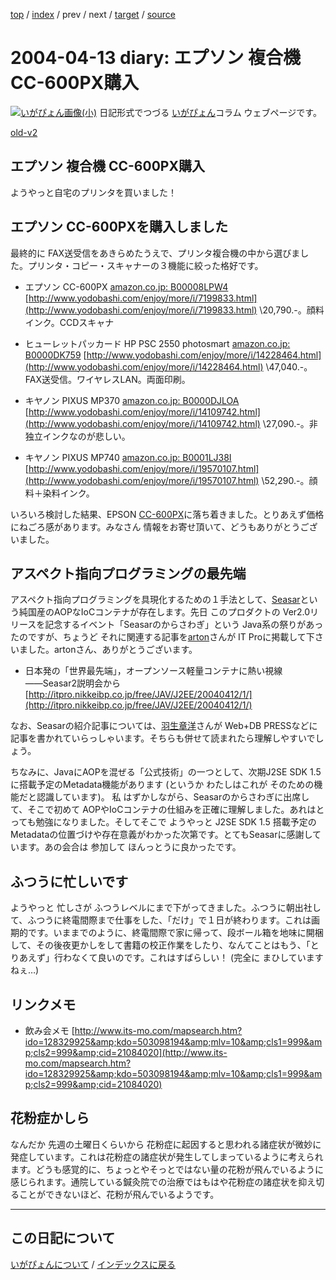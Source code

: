 [top](https://igapyon.github.io/diary/) 
 / [index](https://igapyon.github.io/diary/2004/index.html) 
 / prev 
 / next 
 / [target](https://igapyon.github.io/diary/2004/ig040413.html) 
 / [source](https://github.com/igapyon/diary/blob/gh-pages/2004/ig040413.html.src.md) 

2004-04-13 diary: エプソン 複合機 CC-600PX購入
=====================================================================================================
[![いがぴょん画像(小)](https://igapyon.github.io/diary/images/iga200306s.jpg "いがぴょん")](https://igapyon.github.io/diary/memo/memoigapyon.html) 日記形式でつづる [いがぴょん](https://igapyon.github.io/diary/memo/memoigapyon.html)コラム ウェブページです。

[old-v2](ig040413-orig.html)

## エプソン 複合機 CC-600PX購入

ようやっと自宅のプリンタを買いました！


## エプソン CC-600PXを購入しました

最終的に FAX送受信をあきらめたうえで、プリンタ複合機の中から選びました。プリンタ・コピー・スキャナーの３機能に絞った格好です。

* エプソン CC-600PX
  [amazon.co.jp: B00008LPW4](http://www.amazon.co.jp/exec/obidos/ASIN/B00008LPW4/igapyondiary-22)
  [http://www.yodobashi.com/enjoy/more/i/7199833.html](http://www.yodobashi.com/enjoy/more/i/7199833.html)
  \20,790.-。顔料インク。CCDスキャナ
  
* ヒューレットパッカード HP PSC 2550 photosmart
  [amazon.co.jp: B0000DK759](http://www.amazon.co.jp/exec/obidos/ASIN/B0000DK759/igapyondiary-22)
  [http://www.yodobashi.com/enjoy/more/i/14228464.html](http://www.yodobashi.com/enjoy/more/i/14228464.html)
  \47,040.-。FAX送受信。ワイヤレスLAN。両面印刷。
  
* キヤノン PIXUS MP370
  [amazon.co.jp: B0000DJLOA](http://www.amazon.co.jp/exec/obidos/ASIN/B0000DJLOA/igapyondiary-22)
  [http://www.yodobashi.com/enjoy/more/i/14109742.html](http://www.yodobashi.com/enjoy/more/i/14109742.html)
  \27,090.-。非独立インクなのが悲しい。
  
* キヤノン PIXUS MP740
  [amazon.co.jp: B0001LJ38I](http://www.amazon.co.jp/exec/obidos/ASIN/B0001LJ38I/igapyondiary-22)
  [http://www.yodobashi.com/enjoy/more/i/19570107.html](http://www.yodobashi.com/enjoy/more/i/19570107.html)
  \52,290.-。顔料＋染料インク。

いろいろ検討した結果、EPSON [CC-600PX](http://www.amazon.co.jp/exec/obidos/ASIN/B00008LPW4/igapyondiary-22/249-1450693-2522755)に落ち着きました。とりあえず価格にねごろ感があります。みなさん 情報をお寄せ頂いて、どうもありがとうございました。

## アスペクト指向プログラミングの最先端

アスペクト指向プログラミングを具現化するための１手法として、[Seasar](http://www.seasar.org/)という純国産のAOPなIoCコンテナが存在します。先日 このプロダクトの Ver2.0リリースを記念するイベント「Seasarのからさわぎ」という Java系の祭りがあったのですが、ちょうど それに関連する記事を[arton](http://arton.no-ip.info/diary/)さんが IT Proに掲載して下さいました。artonさん、ありがとうございます。

* 日本発の「世界最先端」，オープンソース軽量コンテナに熱い視線――Seasar2説明会から
  [http://itpro.nikkeibp.co.jp/free/JAV/J2EE/20040412/1/](http://itpro.nikkeibp.co.jp/free/JAV/J2EE/20040412/1/)

なお、Seasarの紹介記事については、[羽生章洋](http://d.hatena.ne.jp/habuakihiro/)さんが Web+DB
PRESSなどに記事を書かれていらっしゃいます。そちらも併せて読まれたら理解しやすいでしょう。

ちなみに、JavaにAOPを混ぜる「公式技術」の一つとして、次期J2SE SDK 1.5 に搭載予定のMetadata機能があります
(というか わたしはこれが そのための機能だと認識しています)。 私 はずかしながら、Seasarのからさわぎに出席して、そこで初めて
AOPやIoCコンテナの仕組みを正確に理解しました。あれはとっても勉強になりました。そしてそこで ようやっと J2SE SDK 1.5 搭載予定のMetadataの位置づけや存在意義がわかった次第です。とてもSeasarに感謝しています。あの会合は 参加して ほんっとうに良かったです。

## ふつうに忙しいです

ようやっと 忙しさが ふつうレベルにまで下がってきました。ふつうに朝出社して、ふつうに終電間際まで仕事をした、「だけ」で１日が終わります。これは画期的です。いままでのように、終電間際で家に帰って、段ボール箱を地味に開梱して、その後夜更かしをして書籍の校正作業をしたり、なんてことはもう、「とりあえず」行わなくて良いのです。これはすばらしい！
(完全に まひしていますねぇ…)

## リンクメモ

* 飲み会メモ
  [http://www.its-mo.com/mapsearch.htm?ido=128329925&amp;kdo=503098194&amp;mlv=10&amp;cls1=999&amp;cls2=999&amp;cid=21084020](http://www.its-mo.com/mapsearch.htm?ido=128329925&amp;kdo=503098194&amp;mlv=10&amp;cls1=999&amp;cls2=999&amp;cid=21084020)

## 花粉症かしら

なんだか 先週の土曜日くらいから 花粉症に起因すると思われる諸症状が微妙に発症しています。これは花粉症の諸症状が発生してしまっているように考えられます。どうも感覚的に、ちょっとやそっとではない量の花粉が飛んでいるように感じられます。通院している鍼灸院での治療ではもはや花粉症の諸症状を抑え切ることができないほど、花粉が飛んでいるようです。

----------------------------------------------------------------------------------------------------

## この日記について
[いがぴょんについて](https://igapyon.github.io/diary/memo/memoigapyon.html) / [インデックスに戻る](https://igapyon.github.io/diary/idxall.html)
